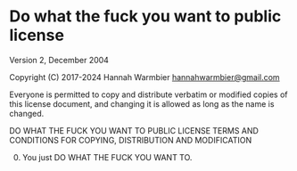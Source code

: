 # Do what the fuck you want to public license

Version 2, December 2004

Copyright (C) 2017-2024 Hannah Warmbier <hannahwarmbier@gmail.com>

Everyone is permitted to copy and distribute verbatim or modified
copies of this license document, and changing it is allowed as long
as the name is changed.

DO WHAT THE FUCK YOU WANT TO PUBLIC LICENSE
TERMS AND CONDITIONS FOR COPYING, DISTRIBUTION AND MODIFICATION

0. You just DO WHAT THE FUCK YOU WANT TO.
